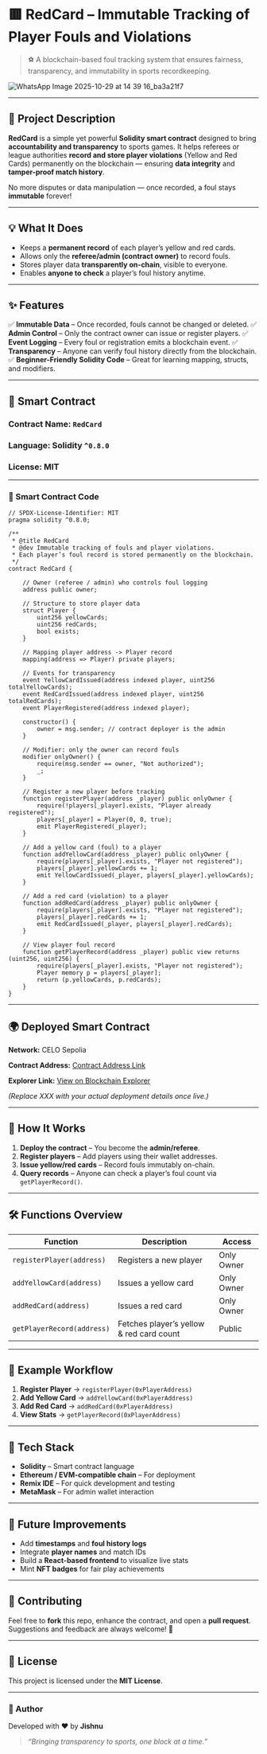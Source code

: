 # 🟥 RedCard – Immutable Tracking of Player Fouls and Violations

> ⚽ A blockchain-based foul tracking system that ensures fairness, transparency, and immutability in sports recordkeeping.

![WhatsApp Image 2025-10-29 at 14 39 16_ba3a21f7](https://github.com/user-attachments/assets/e4dd35f2-75ff-4b76-af14-8364532acd18)



---

## 📘 Project Description

**RedCard** is a simple yet powerful **Solidity smart contract** designed to bring **accountability and transparency** to sports games.
It helps referees or league authorities **record and store player violations** (Yellow and Red Cards) permanently on the blockchain — ensuring **data integrity** and **tamper-proof match history**.

No more disputes or data manipulation — once recorded, a foul stays **immutable** forever!

---

## 💡 What It Does

* Keeps a **permanent record** of each player’s yellow and red cards.
* Allows only the **referee/admin (contract owner)** to record fouls.
* Stores player data **transparently on-chain**, visible to everyone.
* Enables **anyone to check** a player’s foul history anytime.

---

## ✨ Features

✅ **Immutable Data** – Once recorded, fouls cannot be changed or deleted.
✅ **Admin Control** – Only the contract owner can issue or register players.
✅ **Event Logging** – Every foul or registration emits a blockchain event.
✅ **Transparency** – Anyone can verify foul history directly from the blockchain.
✅ **Beginner-Friendly Solidity Code** – Great for learning mapping, structs, and modifiers.

---

## 🚀 Smart Contract

### **Contract Name:** `RedCard`

### **Language:** Solidity `^0.8.0`

### **License:** MIT

---

### 📄 Smart Contract Code

```solidity
// SPDX-License-Identifier: MIT
pragma solidity ^0.8.0;

/**
 * @title RedCard
 * @dev Immutable tracking of fouls and player violations.
 * Each player’s foul record is stored permanently on the blockchain.
 */
contract RedCard {

    // Owner (referee / admin) who controls foul logging
    address public owner;

    // Structure to store player data
    struct Player {
        uint256 yellowCards;
        uint256 redCards;
        bool exists;
    }

    // Mapping player address -> Player record
    mapping(address => Player) private players;

    // Events for transparency
    event YellowCardIssued(address indexed player, uint256 totalYellowCards);
    event RedCardIssued(address indexed player, uint256 totalRedCards);
    event PlayerRegistered(address indexed player);

    constructor() {
        owner = msg.sender; // contract deployer is the admin
    }

    // Modifier: only the owner can record fouls
    modifier onlyOwner() {
        require(msg.sender == owner, "Not authorized");
        _;
    }

    // Register a new player before tracking
    function registerPlayer(address _player) public onlyOwner {
        require(!players[_player].exists, "Player already registered");
        players[_player] = Player(0, 0, true);
        emit PlayerRegistered(_player);
    }

    // Add a yellow card (foul) to a player
    function addYellowCard(address _player) public onlyOwner {
        require(players[_player].exists, "Player not registered");
        players[_player].yellowCards += 1;
        emit YellowCardIssued(_player, players[_player].yellowCards);
    }

    // Add a red card (violation) to a player
    function addRedCard(address _player) public onlyOwner {
        require(players[_player].exists, "Player not registered");
        players[_player].redCards += 1;
        emit RedCardIssued(_player, players[_player].redCards);
    }

    // View player foul record
    function getPlayerRecord(address _player) public view returns (uint256, uint256) {
        require(players[_player].exists, "Player not registered");
        Player memory p = players[_player];
        return (p.yellowCards, p.redCards);
    }
}

```

---

## 🌍 Deployed Smart Contract

**Network:** CELO Sepolia

**Contract Address:** [Contract Address Link](https://celo-sepolia.blockscout.com/tx/0x49a1e567be0c3d95382ab37e322e89fd31699108a5bc1e8ec4a159ceedcf0535)

**Explorer Link:** [View on Blockchain Explorer](https://celo-sepolia.blockscout.com/tx/0x49a1e567be0c3d95382ab37e322e89fd31699108a5bc1e8ec4a159ceedcf0535)

*(Replace XXX with your actual deployment details once live.)*

---

## 🧠 How It Works

1. **Deploy the contract** – You become the **admin/referee**.
2. **Register players** – Add players using their wallet addresses.
3. **Issue yellow/red cards** – Record fouls immutably on-chain.
4. **Query records** – Anyone can check a player’s foul count via `getPlayerRecord()`.

---

## 🛠️ Functions Overview

| Function                   | Description                              | Access     |
| -------------------------- | ---------------------------------------- | ---------- |
| `registerPlayer(address)`  | Registers a new player                   | Only Owner |
| `addYellowCard(address)`   | Issues a yellow card                     | Only Owner |
| `addRedCard(address)`      | Issues a red card                        | Only Owner |
| `getPlayerRecord(address)` | Fetches player’s yellow & red card count | Public     |

---

## 🧩 Example Workflow

1. **Register Player** → `registerPlayer(0xPlayerAddress)`
2. **Add Yellow Card** → `addYellowCard(0xPlayerAddress)`
3. **Add Red Card** → `addRedCard(0xPlayerAddress)`
4. **View Stats** → `getPlayerRecord(0xPlayerAddress)`

---

## 🧱 Tech Stack

* **Solidity** – Smart contract language
* **Ethereum / EVM-compatible chain** – For deployment
* **Remix IDE** – For quick development and testing
* **MetaMask** – For admin wallet interaction

---

## 🌱 Future Improvements

* Add **timestamps** and **foul history logs**
* Integrate **player names** and match IDs
* Build a **React-based frontend** to visualize live stats
* Mint **NFT badges** for fair play achievements

---

## 🤝 Contributing

Feel free to **fork** this repo, enhance the contract, and open a **pull request**.
Suggestions and feedback are always welcome! 💬

---

## 📜 License

This project is licensed under the **MIT License**.

---

### 💬 Author

Developed with ❤️ by **Jishnu**

> *“Bringing transparency to sports, one block at a time.”*
